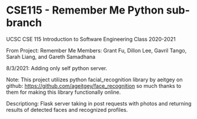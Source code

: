 # CSE115 - Remember Me Python sub-branch
UCSC CSE 115 Introduction to Software Engineering Class 2020-2021


From Project: Remember Me
Members: Grant Fu, Dillon Lee, Gavril Tango, Sarah Liang, and Gareth Samadhana

8/3/2021: Adding only self python server.

Note:
This project utilizes python facial_recognition library by aeitgey on github: https://github.com/ageitgey/face_recognition
so much thanks to them for making this library functionally online.

Descriptiong: Flask server taking in post requests with photos and returning results of detected faces and recognized profiles.
